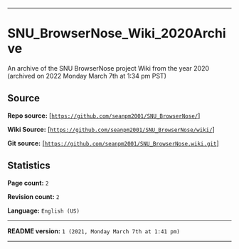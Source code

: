 
***

# SNU_BrowserNose_Wiki_2020Archive
An archive of the SNU BrowserNose project Wiki from the year 2020 (archived on 2022 Monday March 7th at 1:34 pm PST) 

## Source

**Repo source:** [[`https://github.com/seanpm2001/SNU_BrowserNose/`]](https://github.com/seanpm2001/SNU_BrowserNose/)

**Wiki Source:** [[`https://github.com/seanpm2001/SNU_BrowserNose/wiki/`]](https://github.com/seanpm2001/SNU_BrowserNose/wiki/)

**Git source:** [[`https://github.com/seanpm2001/SNU_BrowserNose.wiki.git`]](https://github.com/seanpm2001/SNU_BrowserNose.wiki.git)

## Statistics

**Page count:** `2`

**Revision count:** `2`

**Language:** `English (US)`

***

**README version:** `1 (2021, Monday March 7th at 1:41 pm)`

***
